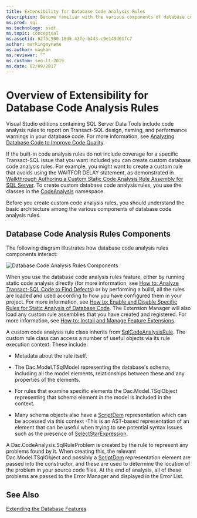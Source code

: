 ```yaml
---
title: Extensibility for Database Code Analysis Rules
description: Become familiar with the various components of database code analysis rules and how they interact in SQL Server Data Tools. Learn about creating custom rules.
ms.prod: sql
ms.technology: ssdt
ms.topic: conceptual
ms.assetid: 62f5c980-18d5-43fe-b443-c9e149d01fc7
author: markingmyname
ms.author: maghan
ms.reviewer: “”
ms.custom: seo-lt-2019
ms.date: 02/09/2017
---
```


# Overview of Extensibility for Database Code Analysis Rules

Visual Studio editions containing SQL Server Data Tools include code analysis rules to report on Transact\-SQL design, naming, and performance warnings in your database code. For more information, see [Analyzing Database Code to Improve Code Quality](/previous-versions/visualstudio/visual-studio-2010/dd172133(v=vs.100)).  
  
If the built-in code analysis rules do not include coverage for a specific Transact\-SQL issue that you want included you can create custom database code analysis rules. For example, you might want to create a custom rule that avoids using the WAITFOR DELAY statement, as demonstrated in [Walkthrough Authoring a Custom Static Code Analysis Rule Assembly for SQL Server](../ssdt/walkthrough-author-custom-static-code-analysis-rule-assembly.md). To create custom database code analysis rules, you use the classes in the [CodeAnalysis](/dotnet/api/microsoft.sqlserver.dac.codeanalysis) namespace.  
  
Before you create custom code analysis rules, you should understand the basic architecture among the various components of database code analysis rules.  
  
## Database Code Analysis Rules Components  
The following diagram illustrates how database code analysis rules components interact:  
  
![Database Code Analysis Rules Components](../ssdt/media/ssdt-database-code-analysis-rules-components.jpg "Database Code Analysis Rules Components")  
  
When you use the database code analysis rules feature, either by running static code analysis directly (for more information, see [How to: Analyze Transact-SQL Code to Find Defects](/previous-versions/visualstudio/visual-studio-2010/dd172119(v=vs.100))) or by performing a build, all the rules are loaded and used according to how you have configured them in your project. For more information, see [How to: Enable and Disable Specific Rules for Static Analysis of Database Code](/previous-versions/visualstudio/visual-studio-2010/dd172131(v=vs.100)). The Extension Manager will also load any custom rule assemblies that you have created and registered. For more information, see [How to: Install and Manage Feature Extensions](../ssdt/how-to-install-and-manage-feature-extensions.md).  
  
A custom code analysis rule class inherits from [SqlCodeAnalysisRule](/dotnet/api/microsoft.sqlserver.dac.codeanalysis.sqlcodeanalysisrule). The custom rule class can access a number of useful objects via its rule execution context. These include:  
  
-   Metadata about the rule itself.  
  
-   The Dac.Model.TSqlModel representing the database's schema, including all the model elements, relationships between these and any properties of the elements.  
  
-   For rules that examine specific elements the Dac.Model.TSqlObject representing that schema element in the model is included in the context.  
  
-   Many schema objects also have a [ScriptDom](/dotnet/api/microsoft.sqlserver.transactsql.scriptdom) representation which can be accessed via this context -This is an AST-based representation of an element that can be useful when trying to see potential syntax issues such as the presence of [SelectStarExpression](/dotnet/api/microsoft.sqlserver.transactsql.scriptdom.selectstarexpression).  
  
A Dac.CodeAnalysis.SqlRuleProblem is created by the rule to represent any problems found by it. When creating this, the relevant Dac.Model.TSqlObject and possibly a [ScriptDom](/dotnet/api/microsoft.sqlserver.transactsql.scriptdom) representation element are passed into the constructor, and these are used to determine the location of the problem in your source code files. At the end of analysis, all of these problems are passed to the Error Manager and displayed in the Error List.  
  
## See Also  
[Extending the Database Features](../ssdt/extending-the-database-features.md)  
